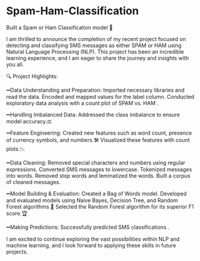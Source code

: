 # Spam-Ham-Classification
Built a Spam or Ham Classification model 📱

I am thrilled to announce the completion of my recent project focused on detecting and classifying SMS messages as either SPAM or HAM using Natural Language Processing (NLP). This project has been an incredible learning experience, and I am eager to share the journey and insights with you all.

🔍 Project Highlights:

➖Data Understanding and Preparation:
 Imported necessary libraries and read the data.
 Encoded and mapped values for the label column.
 Conducted exploratory data analysis with a count plot of SPAM vs. HAM .

➖Handling Imbalanced Data:
 Addressed the class imbalance to ensure model accuracy.⚖️

➖Feature Engineering:
 Created new features such as word count, presence of currency symbols, and numbers.🛠️ 
 Visualized these features with count plots.📉

➖Data Cleaning:
 Removed special characters and numbers using regular expressions.
 Converted SMS messages to lowercase.
 Tokenized messages into words.
 Removed stop words and lemmatized the words.
 Built a corpus of cleaned messages.

➖Model Building & Evaluation:
 Created a Bag of Words model.
 Developed and evaluated models using Naive Bayes, Decision Tree, and Random Forest algorithms.🤖 
 Selected the Random Forest algorithm for its superior F1 score.🏆 

➖Making Predictions:
 Successfully predicted SMS classifications .

I am excited to continue exploring the vast possibilities within NLP and machine learning, and I look forward to applying these skills in future projects.
